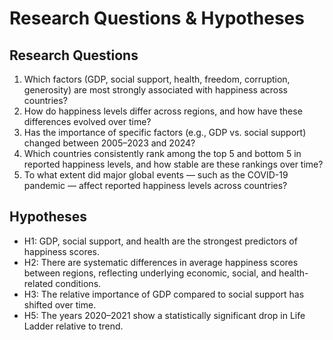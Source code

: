# Research Questions & Hypotheses

## Research Questions
1. Which factors (GDP, social support, health, freedom, corruption, generosity) are most strongly associated with happiness across countries?
2. How do happiness levels differ across regions, and how have these differences evolved over time?
3. Has the importance of specific factors (e.g., GDP vs. social support) changed between 2005–2023 and 2024?
4. Which countries consistently rank among the top 5 and bottom 5 in reported happiness levels, and how stable are these rankings over time?
5. To what extent did major global events — such as the COVID-19 pandemic — affect reported happiness levels across countries?

## Hypotheses
- H1: GDP, social support, and health are the strongest predictors of happiness scores.
- H2: There are systematic differences in average happiness scores between regions, reflecting underlying economic, social, and health-related conditions.
- H3: The relative importance of GDP compared to social support has shifted over time.
- H5: The years 2020–2021 show a statistically significant drop in Life Ladder relative to trend.
